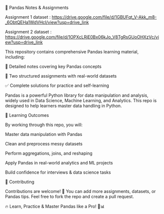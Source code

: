 🐼 Pandas Notes & Assignments

Assignment 1 dataset : https://drive.google.com/file/d/1GBUFqt_V-Akk_m8-_6ObtQEHa1WdVHcI/view?usp=drive_link

Assignment 2 dataset : https://drive.google.com/file/d/1OPXcLRjE0Bx06kJo_V8TgRsGUoOHXzVc/view?usp=drive_link

This repository contains comprehensive Pandas learning material, including:

📒 Detailed notes covering key Pandas concepts

📝 Two structured assignments with real-world datasets

✅ Complete solutions for practice and self-learning

Pandas is a powerful Python library for data manipulation and analysis, widely used in Data Science, Machine Learning, and Analytics. This repo is designed to help learners master data handling in Python.

🎯 Learning Outcomes

By working through this repo, you will:

Master data manipulation with Pandas

Clean and preprocess messy datasets

Perform aggregations, joins, and reshaping

Apply Pandas in real-world analytics and ML projects

Build confidence for interviews & data science tasks

🤝 Contributing

Contributions are welcome! 🚀
You can add more assignments, datasets, or Pandas tips. Feel free to fork the repo and create a pull request.


🔥 Learn, Practice & Master Pandas like a Pro! 🐼📊
